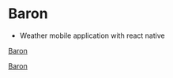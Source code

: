 # Baron

* Weather mobile application with react native

[Baron](https://image.ibb.co/coJojJ/Screenshot_1511448101.png)

[Baron](https://image.ibb.co/nmXndd/Screen_Shot_2017_11_23_at_6_37_08_PM.png)
